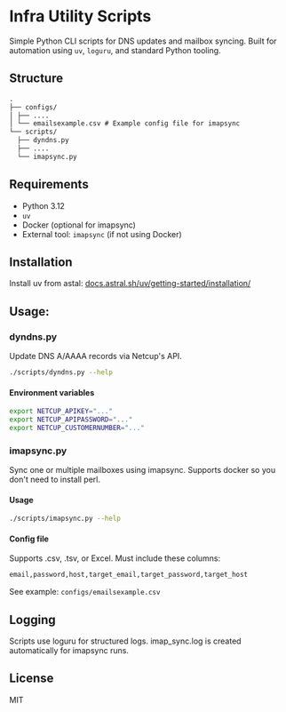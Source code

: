 # Infra Utility Scripts

Simple Python CLI scripts for DNS updates and mailbox syncing. Built for automation using `uv`, `loguru`, and standard Python tooling.

## Structure

```txt
.
├── configs/
│ ├── ....
│ └── emailsexample.csv # Example config file for imapsync
└── scripts/
  ├── dyndns.py
  ├── ....
  └── imapsync.py
```

## Requirements

- Python 3.12
- `uv`
- Docker (optional for imapsync)
- External tool: `imapsync` (if not using Docker)

## Installation

Install uv from astal: [docs.astral.sh/uv/getting-started/installation/](https://docs.astral.sh/uv/getting-started/installation/)

## Usage:

### dyndns.py

Update DNS A/AAAA records via Netcup's API.

```sh
./scripts/dyndns.py --help
```

#### Environment variables

```bash
export NETCUP_APIKEY="..."
export NETCUP_APIPASSWORD="..."
export NETCUP_CUSTOMERNUMBER="..."
```

### imapsync.py

Sync one or multiple mailboxes using imapsync. Supports docker so you don't need to install perl.

#### Usage

```sh
./scripts/imapsync.py --help
```

#### Config file

Supports .csv, .tsv, or Excel. Must include these columns:

```txt
email,password,host,target_email,target_password,target_host
```

See example: `configs/emailsexample.csv`

## Logging

Scripts use loguru for structured logs. imap_sync.log is created automatically for imapsync runs.

## License

MIT
